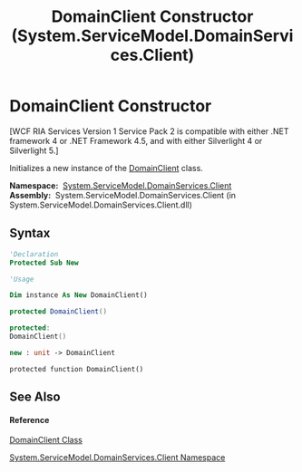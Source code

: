 ﻿---
title: DomainClient Constructor  (System.ServiceModel.DomainServices.Client)
TOCTitle: DomainClient Constructor
ms:assetid: M:System.ServiceModel.DomainServices.Client.DomainClient.#ctor
ms:mtpsurl: https://msdn.microsoft.com/en-us/library/system.servicemodel.domainservices.client.domainclient.domainclient(v=VS.91)
ms:contentKeyID: 28754531
ms.date: 01/27/2012
mtps_version: v=VS.91
f1_keywords:
- System.ServiceModel.DomainServices.Client.DomainClient.#ctor
- System.ServiceModel.DomainServices.Client.DomainClient.DomainClient
dev_langs:
- CSharp
- JScript
- VB
- FSharp
- c++
api_location:
- System.ServiceModel.DomainServices.Client.dll
api_name:
- System.ServiceModel.DomainServices.Client.DomainClient..ctor
api_type:
- Managed
topic_type:
- apiref
- kbSyntax
product_family_name: VS
ROBOTS: INDEX,FOLLOW
---

# DomainClient Constructor

\[WCF RIA Services Version 1 Service Pack 2 is compatible with either .NET framework 4 or .NET Framework 4.5, and with either Silverlight 4 or Silverlight 5.\]

Initializes a new instance of the [DomainClient](ff422792\(v=vs.91\).md) class.

**Namespace:**  [System.ServiceModel.DomainServices.Client](ff422479\(v=vs.91\).md)  
**Assembly:**  System.ServiceModel.DomainServices.Client (in System.ServiceModel.DomainServices.Client.dll)

## Syntax

``` vb
'Declaration
Protected Sub New
```

``` vb
'Usage

Dim instance As New DomainClient()
```

``` csharp
protected DomainClient()
```

``` c++
protected:
DomainClient()
```

``` fsharp
new : unit -> DomainClient
```

``` jscript
protected function DomainClient()
```

## See Also

#### Reference

[DomainClient Class](ff422792\(v=vs.91\).md)

[System.ServiceModel.DomainServices.Client Namespace](ff422479\(v=vs.91\).md)

